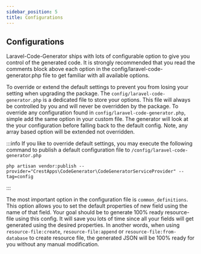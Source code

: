 ```yaml
---
sidebar_position: 5
title: Configurations
---
```


## Configurations

Laravel-Code-Generator ships with lots of configurable option to give you control of the generated code. It is strongly recommended that you read the comments block above each option in the config/laravel-code-generator.php file to get familiar with all available options.

To override or extend the default settings to prevent you from losing your setting when upgrading the package. The `config/laravel-code-generator.php` is a dedicated file to store your options. This file will always be controlled by you and will never be overridden by the package. To override any configuration found in `config/laravel-code-generator.php`, simple add the same option in your custom file. The generator will look at the your configuration before falling back to the default config. Note, any array based option will be extended not overridden.

:::info
If you like to override default settings, you may execute the following command to publish a default configuration file to `/config/laravel-code-generator.php`

```
php artisan vendor:publish --provider="CrestApps\CodeGenerator\CodeGeneratorServiceProvider" --tag=config
```
:::

The most important option in the configuration file is `common_definitions`. This option allows you to set the default properties of new field using the name of that field. Your goal should be to generate 100% ready resource-file using this config. It will save you lots of time since all your fields will get generated using the desired properties. In another words, when using `resource-file:create`, `resource-file:append` or `resource-file:from-database` to create resource file, the generated JSON will be 100% ready for you without any manual modification.
